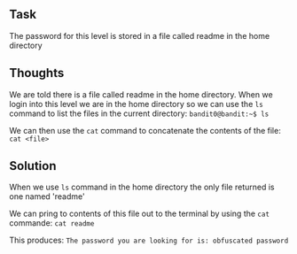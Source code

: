 <h2>Task</h2>

The password for this level is stored in a file called readme in the home directory


<h2>Thoughts</h2>

We are told there is a file called readme in the home directory. When we login into this level we are in the home directory so we can use the ```ls``` command to list the files in the current directory: ```bandit0@bandit:~$ ls```

We can then use the ```cat``` command to concatenate the contents of the file: ```cat <file>```

<h2>Solution</h2>

When we use ```ls``` command in the home directory the only file returned is one named 'readme'

We can pring to contents of this file out to the terminal by using the ```cat``` commande: ```cat readme```

This produces: ```The password you are looking for is: obfuscated password```
